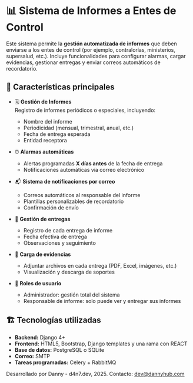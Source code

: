 # 📊 Sistema de Informes a Entes de Control

Este sistema permite la **gestión automatizada de informes** que deben enviarse a los entes de control (por ejemplo, contralorías, ministerios, supersalud, etc.). Incluye funcionalidades para configurar alarmas, cargar evidencias, gestionar entregas y enviar correos automáticos de recordatorio.

## 🧩 Características principales

- 🗓️ **Gestión de Informes**  
  Registro de informes periódicos o especiales, incluyendo:
  - Nombre del informe
  - Periodicidad (mensual, trimestral, anual, etc.)
  - Fecha de entrega esperada
  - Entidad receptora

- ⏰ **Alarmas automáticas**
  - Alertas programadas **X días antes** de la fecha de entrega
  - Notificaciones automáticas vía correo electrónico

- 📬 **Sistema de notificaciones por correo**
  - Correos automáticos al responsable del informe
  - Plantillas personalizables de recordatorio
  - Confirmación de envío

- 🧾 **Gestión de entregas**
  - Registro de cada entrega de informe
  - Fecha efectiva de entrega
  - Observaciones y seguimiento

- 📂 **Carga de evidencias**
  - Adjuntar archivos en cada entrega (PDF, Excel, imágenes, etc.)
  - Visualización y descarga de soportes

- 👥 **Roles de usuario**
  - Administrador: gestión total del sistema
  - Responsable de informe: solo puede ver y entregar sus informes

## 🏗️ Tecnologías utilizadas

- **Backend:** Django 4+
- **Frontend:** HTML5, Bootstrap, Django templates y una rama con REACT
- **Base de datos:** PostgreSQL o SQLite
- **Correo:** SMTP 
- **Tareas programadas:** Celery + RabbitMQ 

Desarrollado por Danny - d4n7.dev, 2025.
Contacto: dev@dannyhub.com